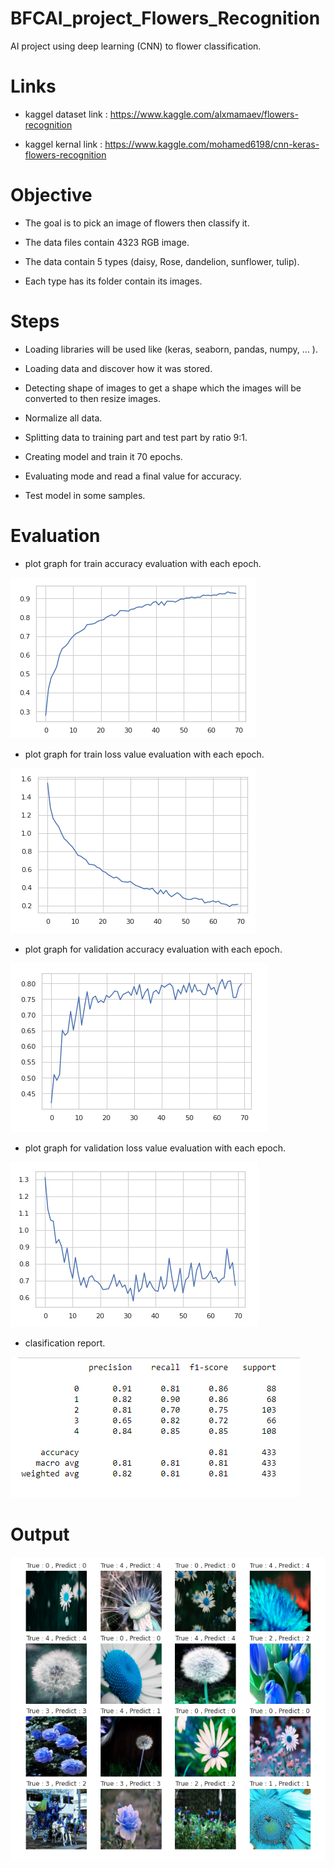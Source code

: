 # BFCAI_project_Flowers_Recognition
AI project using deep learning (CNN) to flower classification.

# Links
- kaggel dataset link : https://www.kaggle.com/alxmamaev/flowers-recognition

- kaggel kernal link : https://www.kaggle.com/mohamed6198/cnn-keras-flowers-recognition


# Objective
- The goal is to pick an image of flowers then classify it.

- The data files contain 4323 RGB image.

- The data contain 5 types (daisy, Rose, dandelion, sunflower, tulip).

- Each type has its folder contain its images. 

# Steps
- Loading libraries will be used like (keras, seaborn,
pandas, numpy, … ).

- Loading data and discover how it was stored.

- Detecting shape of images to get a shape which the images will be converted to then resize images.

- Normalize all data.

- Splitting data to training part and test part by ratio 9:1.

- Creating model and train it 70 epochs.

- Evaluating mode and read a final value for accuracy.

- Test model in some samples.

# Evaluation
-  plot graph for train accuracy evaluation with each epoch.

![Picture1](img/accuracy.PNG)

- plot graph for train loss value evaluation with each epoch.

![Picture1](img/loss.PNG)

- plot graph for validation accuracy evaluation with each epoch.

![Picture1](img/val_accuracy.PNG)

- plot graph for validation loss value evaluation with each epoch.

![Picture1](img/val_loss.PNG)

- clasification report.

![Picture1](img/classification_report.PNG)

# Output
![Picture1](img/out_put.PNG)


